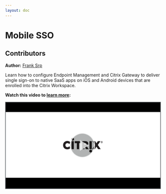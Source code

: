 ```yaml
---
layout: doc
---
```

# Mobile SSO

## Contributors

**Author:** [Frank Srp](https://twitter.com/UEMSRP)

Learn how to configure Endpoint Management and Citrix Gateway to deliver single sign-on to native SaaS apps on iOS and Android devices that are enrolled into the Citrix Workspace.

**Watch this video to [learn more](https://www.youtube.com/watch?v=VIwxcDI6t9Y&feature=youtu.be):**

[![TODO Title](/en-us/tech-zone/learn/media/shared_video-placeholder.png)](https://www.youtube.com/watch?v=VIwxcDI6t9Y&feature=youtu.be)
